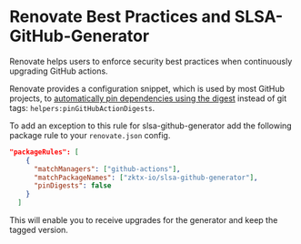 # Renovate Best Practices and SLSA-GitHub-Generator

Renovate helps users to enforce security best practices when continuously upgrading GitHub actions.

Renovate provides a configuration snippet, which is used by most GitHub projects, to [automatically pin dependencies using the digest](https://docs.renovatebot.com/presets-helpers/#helperspingithubactiondigests) instead of git tags: `helpers:pinGitHubActionDigests`.

To add an exception to this rule for slsa-github-generator add the following package rule to your `renovate.json` config.

```json
"packageRules": [
    {
      "matchManagers": ["github-actions"],
      "matchPackageNames": ["zktx-io/slsa-github-generator"],
      "pinDigests": false
    }
  ]
```

This will enable you to receive upgrades for the generator and keep the tagged version.
